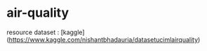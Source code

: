 # air-quality
resource dataset : [kaggle] (https://www.kaggle.com/nishantbhadauria/datasetucimlairquality)
